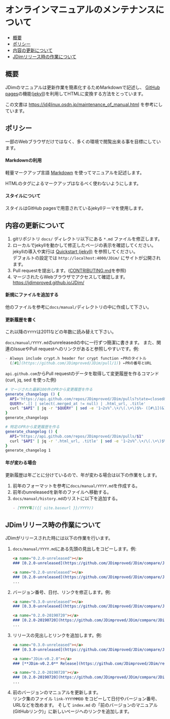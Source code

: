 <!-- SPDX-License-Identifier: FSFAP -->

# オンラインマニュアルのメンテナンスについて

- [概要](#概要)
- [ポリシー](#ポリシー)
- [内容の更新について](#内容の更新について)
- [JDimリリース時の作業について](#jdimリリース時の作業について)


## 概要
JDimのマニュアルは更新作業を簡素化するためMarkdownで記述し、
[GitHub pages][gh-pages]の機能([jekyll][jekyll])を利用してHTMLに変換する方法をとっています。

この文書は https://jd4linux.osdn.jp/maintenance_of_manual.html を参考にしています。


## ポリシー
一部のWebブラウザだけではなく、多くの環境で閲覧出来る事を目標にしています。

#### Markdownの利用
軽量マークアップ言語 [Markdown][gh-markdown] を使ってマニュアルを記述します。

HTMLのタグによるマークアップはなるべく使わないようにします。

#### スタイルについて
スタイルはGitHub pagesで用意されているjekyllテーマを使用します。


## 内容の更新について
1. gitリポジトリ `docs/` ディレクトリ以下にある `*.md` ファイルを修正します。
2. ローカルでjekyllを動かして修正したページの表示を確認してください。
   jekyllの導入や実行は [Quickstart (jekyll)][jekyll-quickstart] を参照してください。<br>
   デフォルトの設定では `http://localhost:4000/JDim/` にサイトが公開されます。
3. Pull requestを提出します。([CONTRIBUTING.md][contributing]を参照)
4. マージされたらWebブラウザでアクセスして確認します。https://jdimproved.github.io/JDim/

#### 新規にファイルを追加する
他のファイルを参考に`docs/manual/`ディレクトリの中に作成して下さい。

#### 更新履歴を書く
これ以降の`YYYY`は2011などの年数に読み替えて下さい。

`docs/manual/YYYY.md`のunreleasedの中に一行ずつ簡潔に書きます。
また、関連のIssueやPull requestへのリンクがあると参照しやすいです。例:
```markdown
- Always include crypt.h header for crypt function ←PRのタイトル
  ([#1](https://github.com/JDimproved/JDim/pull/1)) ←PRの番号とURL
```

`api.github.com`からPull requestのデータを取得して変更履歴を作るコマンド (curl, jq, sed を使った例)
```sh
# マージされた最新100件のPRから変更履歴を作る
generate_changelogs () {
  API='https://api.github.com/repos/JDimproved/JDim/pulls?state=closed&base=master&per_page=100'
  QUERY='.[] | select(.merged_at != null) | .html_url, .title'
  curl "$API" | jq -r "$QUERY" | sed -e '1~2s%^.\+/\(.\+\)$%- ([#\1](&))%' -e '2~2s/^ */  /'
}
generate_changelogs
```
```sh
# 特定のPRから変更履歴を作る
generate_changelog () {
  API="https://api.github.com/repos/JDimproved/JDim/pulls/$1"
  curl "$API" | jq -r '.html_url, .title' | sed -e '1~2s%^.\+/\(.\+\)$%- ([#\1](&))%' -e '2~2s/^ */  /'
}
generate_changelog 1
```

#### 年が変わる場合
更新履歴は年ごとに分けているので、年が変わる場合は以下の作業をします。

1. 前年のフォーマットを参考に`docs/manual/YYYY.md`を作成する。
2. 前年のunreleasedを新年のファイルへ移動する。
2. `docs/manual/history.md`のリストに以下を追加する。
   ```markdown
   - [YYYY年]({{ site.baseurl }}/YYYY/)
   ```


## JDimリリース時の作業について
JDimがリリースされた時には以下の作業を行います。

1. `docs/manual/YYYY.md`にある先頭の見出しをコピーします。例:
   ```markdown
   <a name="0.2.0-unreleased"></a>
   ### [0.2.0-unreleased](https://github.com/JDimproved/JDim/compare/JDim-v0.1.0...master) (unreleased)

   <a name="0.2.0-unreleased"></a>
   ### [0.2.0-unreleased](https://github.com/JDimproved/JDim/compare/JDim-v0.1.0...master) (unreleased)
   ...
   ```
2. バージョン番号、日付、リンクを修正します。例:
   ```markdown
   <a name="0.3.0-unreleased"></a>
   ### [0.3.0-unreleased](https://github.com/JDimproved/JDim/compare/JDim-v0.2.0...master) (unreleased)

   <a name="0.2.0-20190720"></a>
   ### [0.2.0-20190720](https://github.com/JDimproved/JDim/compare/JDim-v0.1.0...JDim-v0.2.0) (2019-07-20)
   ...
   ```
3. リリースの見出しとリンクを追加します。例:
   ```markdown
   <a name="0.3.0-unreleased"></a>
   ### [0.3.0-unreleased](https://github.com/JDimproved/JDim/compare/JDim-v0.2.0...master) (unreleased)

   <a name="JDim-v0.2.0"></a>
   ### [**JDim-v0.2.0** Release](https://github.com/JDimproved/JDim/releases/tag/JDim-v0.2.0) (2019-07-20)

   <a name="0.2.0-20190720"></a>
   ### [0.2.0-20190720](https://github.com/JDimproved/JDim/compare/JDim-v0.1.0...JDim-v0.2.0) (2019-07-20)
   ...
   ```
4. 前のバージョンのマニュアルを更新します。<br>
   リンク集のファイル `link-YYYYMMDD` をコピーして日付やバージョン番号、URLなどを改めます。
   そして `index.md` の「前のバージョンのマニュアル (GitHubリンク)」に新しいページへのリンクを追加します。


[gh-pages]: https://pages.github.com/
[jekyll]: https://jekyllrb.com/
[gh-markdown]: https://guides.github.com/features/mastering-markdown/
[jekyll-quickstart]: https://jekyllrb.com/docs/
[contributing]: https://github.com/JDimproved/JDim/tree/master/CONTRIBUTING.md
